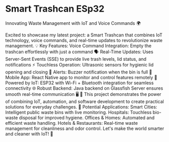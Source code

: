 # Smart Trashcan ESp32
Innovating Waste Management with IoT and Voice Commands 🌍

Excited to showcase my latest project: a Smart Trashcan that combines IoT technology, voice commands, and real-time updates to revolutionize waste management.
💡 Key Features:
Voice Command Integration: Empty the trashcan effortlessly with just a command 🗣️
Real-Time Updates: Uses Server-Sent Events (SSE) to provide live trash levels, lid status, and notifications ⚡
Touchless Operation: Ultrasonic sensors for hygienic lid opening and closing 🚪
Alerts: Buzzer notification when the bin is full 🔔
Mobile App: React Native app to monitor and control features remotely 📱
Powered by IoT: ESP32 with Wi-Fi + Bluetooth integration for seamless connectivity 🌐
Robust Backend: Java backend on Glassfish Server ensures smooth real-time communication 🖥️
🌟 This project demonstrates the power of combining IoT, automation, and software development to create practical solutions for everyday challenges.
📌 Potential Applications:
Smart Cities: Intelligent public waste bins with live monitoring.
Hospitals: Touchless bio-waste disposal for improved hygiene.
Offices & Homes: Automated and efficient waste handling.
Hotels & Restaurants: Real-time waste management for cleanliness and odor control.
Let's make the world smarter and cleaner with IoT! 🌱
